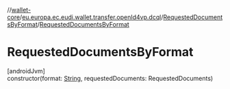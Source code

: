 //[wallet-core](../../../index.md)/[eu.europa.ec.eudi.wallet.transfer.openId4vp.dcql](../index.md)/[RequestedDocumentsByFormat](index.md)/[RequestedDocumentsByFormat](-requested-documents-by-format.md)

# RequestedDocumentsByFormat

[androidJvm]\
constructor(format: [String](https://kotlinlang.org/api/latest/jvm/stdlib/kotlin-stdlib/kotlin/-string/index.html), requestedDocuments: RequestedDocuments)

